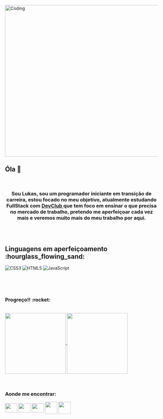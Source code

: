 <br>
<br>
  <img 
    align="center" alt="Coding" height="500" width="1000" src="https://wallpaperaccess.com/full/8351209.gif"
    >
 <br>
 
## Óla  :moyai:
 
  <br>        
    <h3 align="center">
    Sou Lukas, sou um programador iniciante em transição de carreira, estou focado no meu objetivo, atualmente estudando FullStack com <a href="https://rodolfomori.com.br/devclub-comercial/">DevClub </a> que tem foco em ensinar o que precisa no mercado de trabalho, pretendo me aperfeiçoar cada vez mais e veremos muito mais do meu trabalho por aqui.
    </h3>

<br>
<br>


  <h2>
    Linguagens em aperfeiçoamento :hourglass_flowing_sand:
  </h2>

  ![CSS3](https://img.shields.io/badge/css3-%231572B6.svg?style=for-the-badge&logo=css3&logoColor=white)   ![HTML5](https://img.shields.io/badge/html5-%23E34F26.svg?style=for-the-badge&logo=html5&logoColor=white)   ![JavaScript](https://img.shields.io/badge/javascript-%23323330.svg?style=for-the-badge&logo=javascript&logoColor=%23F7DF1E)
##
<br>
<br>

  <h3>
    Progreço!! :rocket:
  </h3>
<br>

<a href="https://github.com/anuraghazra/github-readme-stats">
  <img height=200 align="center" src="https://github-readme-stats.vercel.app/api?username=Lukas-swish&show_icons=true&theme=radical" />
</a>
<a href="https://github.com/anuraghazra/convoychat">
  <img height=200 align="center" src="https://github-readme-stats.vercel.app/api/top-langs/?username=Lukas-swish&hide=javascript,htmlicons=true&theme=radical" />
</a>

<br>
<br>
<br>
  <h3 align="left">Aonde me encontrar:</h3>
  <p align="left">
  <a href="https://x.com/Cri_sant_emo?t=7appPB1uxMTHGDy7m7PXcw&s=09" target="blank"> <img align="center" src="https://cdn.jsdelivr.net/npm/simple-icons@3.0.1/icons/twitter.svg" alt="" height="30" width="40" /></a>
  <a href="your link" target="blank"><img align="center" src="https://cdn.jsdelivr.net/npm/simple-icons@3.0.1/icons/linkedin.svg" alt="" height="30" width="40" /></a>
  <a href="https://www.instagram.com/dnv_lukas?igsh=bDM4YzEyaGt5Ym5l" target="blank"><img align="center" src="https://cdn.jsdelivr.net/npm/simple-icons@3.0.1/icons/instagram.svg" alt="" height="30" width="40" /></a>
  <a href="https://lukkassroberto@gmail.com" target="blank"><img align="center" src="https://github.com/user-attachments/assets/49ab7a13-8959-4d74-9a33-b25f53717a2a" alt="" height="40" width="40" /></a>
  <a href="https://discord.com/channels/@.swishii" target="blank"><img align="center" src="https://github.com/user-attachments/assets/2d272f1e-2282-4771-bfa3-c6facf2103ad" alt="" height="40" width="40" /></a>
  </p>
<br>



